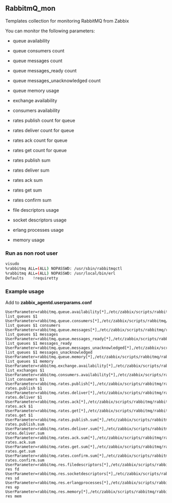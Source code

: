 ## RabbitmQ_mon

Templates collection for monitoring RabbitMQ from Zabbix

You can monitor the following parameters:

* queue availability

* queue consumers count

* queue messages count

* queue messages_ready count

* queue messages_unacknowledged count

* queue memory usage

* exchange availability

* consumers availability

* rates publish count for queue

* rates deliver count for queue

* rates ack count for queue

* rates get count for queue

* rates publish sum 

* rates deliver sum

* rates ack sum

* rates get sum

* rates confirm sum

* file descriptors usage

* socket descriptors usage

* erlang processes usage

* memory usage

### Run as non root user

```sh
visudo
%rabbitmq ALL=(ALL) NOPASSWD: /usr/sbin/rabbitmqctl
%rabbitmq ALL=(ALL) NOPASSWD: /usr/local/bin/erl
Defaults    !requiretty
```

### Example usage

Add to **zabbix_agentd.userparams.conf**

```
UserParameter=rabbitmq.queue.availability[*],/etc/zabbix/scripts/rabbitmq/rabbitmq_stat.sh list_queues $1
UserParameter=rabbitmq.queue.consumers[*],/etc/zabbix/scripts/rabbitmq/rabbitmq_stat.sh list_queues $1 consumers
UserParameter=rabbitmq.queue.messages[*],/etc/zabbix/scripts/rabbitmq/rabbitmq_stat.sh list_queues $1 messages
UserParameter=rabbitmq.queue.messages_ready[*],/etc/zabbix/scripts/rabbitmq/rabbitmq_stat.sh list_queues $1 messages_ready
UserParameter=rabbitmq.queue.messages_unacknowledged[*],/etc/zabbix/scripts/rabbitmq/rabbitmq_stat.sh list_queues $1 messages_unacknowledged
UserParameter=rabbitmq.queue.memory[*],/etc/zabbix/scripts/rabbitmq/rabbitmq_stat.sh list_queues $1 memory
UserParameter=rabbitmq.exchange.availability[*],/etc/zabbix/scripts/rabbitmq/rabbitmq_stat.sh list_exchanges $1
UserParameter=rabbitmq.consumers.availability[*],/etc/zabbix/scripts/rabbitmq/rabbitmq_stat.sh list_consumers $1
UserParameter=rabbitmq.rates.publish[*],/etc/zabbix/scripts/rabbitmq/rabbitmq_stat.sh rates.publish $1
UserParameter=rabbitmq.rates.deliver[*],/etc/zabbix/scripts/rabbitmq/rabbitmq_stat.sh rates.deliver $1
UserParameter=rabbitmq.rates.ack[*],/etc/zabbix/scripts/rabbitmq/rabbitmq_stat.sh rates.ack $1
UserParameter=rabbitmq.rates.get[*],/etc/zabbix/scripts/rabbitmq/rabbitmq_stat.sh rates.get $1
UserParameter=rabbitmq.rates.publish.sum[*],/etc/zabbix/scripts/rabbitmq/rabbitmq_stat.sh rates.publish.sum
UserParameter=rabbitmq.rates.deliver.sum[*],/etc/zabbix/scripts/rabbitmq/rabbitmq_stat.sh rates.deliver.sum
UserParameter=rabbitmq.rates.ack.sum[*],/etc/zabbix/scripts/rabbitmq/rabbitmq_stat.sh rates.ack.sum
UserParameter=rabbitmq.rates.get.sum[*],/etc/zabbix/scripts/rabbitmq/rabbitmq_stat.sh rates.get.sum
UserParameter=rabbitmq.rates.confirm.sum[*],/etc/zabbix/scripts/rabbitmq/rabbitmq_stat.sh rates.confirm.sum
UserParameter=rabbitmq.res.filedescriptors[*],/etc/zabbix/scripts/rabbitmq/rabbitmq_stat.sh res fd
UserParameter=rabbitmq.res.socketdescriptors[*],/etc/zabbix/scripts/rabbitmq/rabbitmq_stat.sh res sd
UserParameter=rabbitmq.res.erlangprocesses[*],/etc/zabbix/scripts/rabbitmq/rabbitmq_stat.sh res ep
UserParameter=rabbitmq.res.memory[*],/etc/zabbix/scripts/rabbitmq/rabbitmq_stat.sh res mem
```
